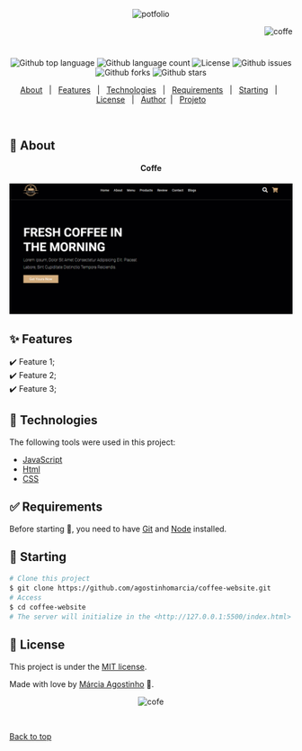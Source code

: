 
<p align="center">
   <img src="https://media.giphy.com/media/rN5kvO1LZmINnkt9Ed/giphy.gif" alt="potfolio" width="350"/>
</p>

<p align="right">
   <img src="https://media.giphy.com/media/4JECn39QYoOzJKbSbl/giphy.gif" alt="coffe" width="180"/>
</p>




<h1 align="center"></h1>

<p align="center">
  <img alt="Github top language" src="https://img.shields.io/github/languages/top/agostinhomarcia/coffee-website?color=d3ad7f">

  <img alt="Github language count" src="https://img.shields.io/github/languages/count/agostinhomarcia/coffee-website?color=d3ad7f">

  <img alt="License" src="https://img.shields.io/github/license/agostinhomarcia/coffee-website?color=d3ad7f">

   <img alt="Github issues" src="https://img.shields.io/github/issues/agostinhomarcia/coffee-website?color=d3ad7f" /> 

   <img alt="Github forks" src="https://img.shields.io/github/forks/agostinhomarcia/coffee-website?color=d3ad7f" /> 

   <img alt="Github stars" src="https://img.shields.io/github/stars/agostinhomarcia/coffee-website?color=d3ad7f" /> 
</p>


<p align="center">
  <a href="#dart-about">About</a> &#xa0; | &#xa0; 
  <a href="#sparkles-features">Features</a> &#xa0; | &#xa0;
  <a href="#rocket-technologies">Technologies</a> &#xa0; | &#xa0;
  <a href="#white_check_mark-requirements">Requirements</a> &#xa0; | &#xa0;
  <a href="#checkered_flag-starting">Starting</a> &#xa0; | &#xa0;
  <a href="#memo-license">License</a> &#xa0; | &#xa0;
  <a href="https://github.com/agostinhomarcia" target="_blank">Author</a>&#xa0; | &#xa0
  <a href="https://kaleidoscopic-torte-54d4f3.netlify.app/#" target="_blank" rel="noopener noreferrer">Projeto</a>
</p>

<br>

## :dart: About ##


<h4 align="center"> Coffe</h4>

<p align="center">
 <img src="src/img/coffe-home.png" alt="coffe" width="850"/>
</p>


## :sparkles: Features ##

:heavy_check_mark: Feature 1;\
:heavy_check_mark: Feature 2;\
:heavy_check_mark: Feature 3;

## :rocket: Technologies ##

The following tools were used in this project:


- [JavaScript](https://developer.mozilla.org/pt-BR/docs/Web/JavaScript) 
- [Html](https://developer.mozilla.org/pt-BR/docs/Web/HTML/Element/html/)  
- [CSS](https://developer.mozilla.org/pt-BR/docs/Web/CSS)  


## :white_check_mark: Requirements ##

Before starting :checkered_flag:, you need to have [Git](https://git-scm.com) and [Node](https://nodejs.org/en/) installed.

## :checkered_flag: Starting ##


```bash
# Clone this project
$ git clone https://github.com/agostinhomarcia/coffee-website.git
# Access
$ cd coffee-website
# The server will initialize in the <http://127.0.0.1:5500/index.html>
```


## :memo: License ##


This project is under the [MIT license](./License).

Made with love by [Márcia Agostinho](https://github.com/agostinhomarcia) 🚀.




<p align="center">
   <img src="https://media.giphy.com/media/TfwjOhXkHc2bkSEyPX/giphy.gif" alt="cofe" width="350"/>
</p>

&#xa0;

<a href="#top">Back to top </a>